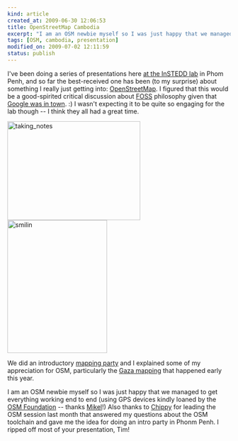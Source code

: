 ```yaml
--- 
kind: article
created_at: 2009-06-30 12:06:53
title: OpenStreetMap Cambodia
excerpt: "I am an OSM newbie myself so I was just happy that we managed to get everything working end to end..."
tags: [OSM, cambodia, presentation]
modified_on: 2009-07-02 12:11:59
status: publish
---
```


I've been doing a series of presentations here <a href="/2009/06/29/sustainable-interaction-design-in-cambodia/">at the InSTEDD lab</a> in Phom Penh, and so far the best-received one has been (to my surprise) about something I really just getting into:  <a href="http://www.openstreetmap.org/">OpenStreetMap</a>. I figured that this would be a good-spirited critical discussion about <a href="http://en.wikipedia.org/wiki/Free_and_open_source_software">FOSS</a> philosophy given that <a href="http://www.phnompenhpost.com/index.php/2009063026788/Business/Google-meeting-held-at-Royal-University.html">Google was in town</a>. :) I wasn't expecting it to be quite so engaging for the lab though -- I think they all had a great time. 

<img src="/images/picture-24-300x223.png" alt="taking_notes" title="taking_notes" width="300" height="223" class="alignleft size-medium wp-image-394" />

<img src="/images/picture-23-225x300.png" alt="smilin" title="smilin" width="225" height="300" class="alignleft size-medium wp-image-393" />

We did an introductory <a href="http://wiki.openstreetmap.org/wiki/Mapping_party">mapping party</a> and I explained some of my appreciation for OSM, particularly the <a href="http://wiki.openstreetmap.org/wiki/WikiProject_Palestine_Gaza">Gaza mapping</a> that happened early this year.

I am an OSM newbie myself so I was just happy that we managed to get everything working end to end (using GPS devices kindly loaned by the <a href="http://wiki.openstreetmap.org/index.php/Foundation">OSM Foundation</a> -- thanks <a href="http://brainoff.com/weblog/">Mikel</a>!) Also thanks to <a href="http://thinkwhere.wordpress.com/">Chippy</a> for leading the OSM session last month that answered my questions about the OSM toolchain and gave me the idea for doing an intro party in Phonm Penh. I ripped off most of your presentation, Tim!
